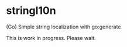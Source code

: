 # stringl10n
(Go) Simple string localization with go:generate

This is work in progress. Please wait.
